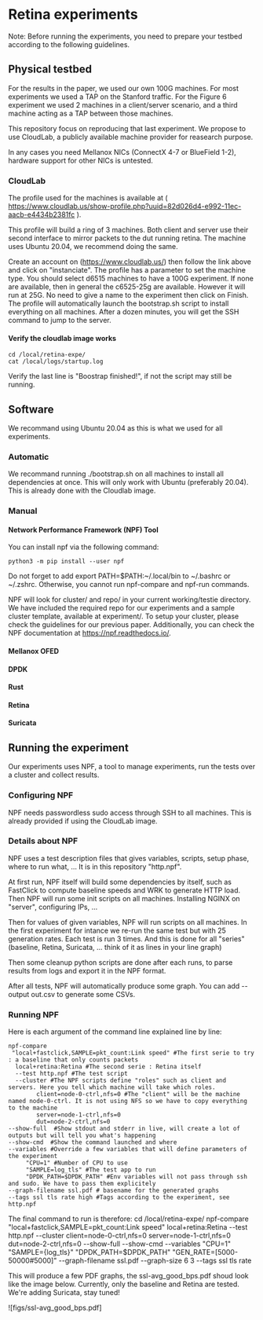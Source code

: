 # Retina experiments

Note: Before running the experiments, you need to prepare your testbed according to the following guidelines.

## Physical testbed
For the results in the paper, we used our own 100G machines. For most experiments we used a TAP on the Stanford traffic. For the Figure 6 experiment we used 2 machines in a client/server scenario, and a third machine acting as a TAP between those machines.

This repository focus on reproducing that last experiment. We propose to use CloudLab, a publicly available machine provider for reasearch purpose.

In any cases you need Mellanox NICs (ConnectX 4-7 or BlueField 1-2), hardware support for other NICs is untested.

### CloudLab
The profile used for the machines is available at ( https://www.cloudlab.us/show-profile.php?uuid=82d026d4-e992-11ec-aacb-e4434b2381fc ). 

This profile will build a ring of 3 machines. Both client and server use their second interface to mirror packets to the dut running retina. The machine uses Ubuntu 20.04, we recommend doing the same.

Create an account on (https://www.cloudlab.us/) then follow the link above and click on "instanciate".
The profile has a parameter to set the machine type. You should select d6515 machines to have a 100G experiment. If none are available, then in general the c6525-25g are available. However it will run at 25G.
No need to give a name to the experiment then click on Finish. The profile will automatically launch the bootstrap.sh script to install everything on all machines.  After a dozen minutes, you will get the SSH command to jump to the server.

#### Verify the cloudlab image works
	
	cd /local/retina-expe/
	cat /local/logs/startup.log

Verify the last line is "Boostrap finished!", if not the script may still be running.

## Software

We recommand using Ubuntu 20.04 as this is what we used for all experiments.

### Automatic
We recommand running ./bootstrap.sh on all machines to install all dependencies at once. This will only work with Ubuntu (preferably 20.04).
This is already done with the Cloudlab image.

### Manual

#### Network Performance Framework (NPF) Tool

You can install npf via the following command:

    python3 -m pip install --user npf

Do not forget to add export PATH=$PATH:~/.local/bin to ~/.bashrc or ~/.zshrc. Otherwise, you cannot run npf-compare and npf-run commands.

NPF will look for cluster/ and repo/ in your current working/testie directory. We have included the required repo for our experiments and a sample cluster template, available at experiment/. To setup your cluster, please check the guidelines for our previous paper. Additionally, you can check the NPF documentation at https://npf.readthedocs.io/.

#### Mellanox OFED
#### DPDK
#### Rust
#### Retina
#### Suricata

## Running the experiment
Our experiments uses NPF, a tool to manage experiments, run the tests over a cluster and collect results.

### Configuring NPF
NPF needs passwordless sudo access through SSH to all machines. This is already provided if using the CloudLab image.

### Details about NPF
NPF uses a test description files that gives variables, scripts, setup phase, where to run what, ... It is in this repository "http.npf".

At first run, NPF itself will build some dependencies by itself, such as FastClick to compute baseline speeds and WRK to generate HTTP load.
Then NPF will run some init scripts on all machines. Installing NGINX on "server", configuring  IPs, ...

Then for values of given variables, NPF will run scripts on all machines. In the first experiment for intance we re-run the same test but with 25 generation rates. Each test is run 3 times. And this is done for all "series" (baseline, Retina, Suricata, ... think of it as lines in your line graph)

Then some cleanup python scripts are done after each runs, to parse results from logs and export it in the NPF format.

After all tests, NPF will automatically produce some graph. You can add --output out.csv to generate some CSVs.

### Running NPF

Here is each argument of the command line explained line by line:

	npf-compare 
	 "local+fastclick,SAMPLE=pkt_count:Link speed" #The first serie to try : a baseline that only counts packets
	  local+retina:Retina #The second serie : Retina itself
	  --test http.npf #The test script
	  --cluster #The NPF scripts define "roles" such as client and servers. Here you tell which machine will take which roles.
			client=node-0-ctrl,nfs=0 #The "client" will be the machine named node-0-ctrl. It is not using NFS so we have to copy everything to the machine
			server=node-1-ctrl,nfs=0
			dut=node-2-ctrl,nfs=0
	--show-full  #Show stdout and stderr in live, will create a lot of outputs but will tell you what's happening
	--show-cmd  #Show the command launched and where
	--variables #Override a few variables that will define parameters of the experiment
		 "CPU=1" #Number of CPU to use
		 "SAMPLE=log_tls" #The test app to run
		 "DPDK_PATH=$DPDK_PATH" #Env variables will not pass through ssh and sudo. We have to pass them explicitely
	--graph-filename ssl.pdf # basename for the generated graphs
	--tags ssl tls rate high #Tags according to the experiment, see http.npf

The final command to run is therefore:
	cd /local/retina-expe/
	npf-compare "local+fastclick,SAMPLE=pkt_count:Link speed" local+retina:Retina --test http.npf --cluster client=node-0-ctrl,nfs=0 server=node-1-ctrl,nfs=0 dut=node-2-ctrl,nfs=0 --show-full --show-cmd --variables "CPU=1" "SAMPLE={log_tls}" "DPDK_PATH=$DPDK_PATH" "GEN_RATE=[5000-50000#5000]" --graph-filename ssl.pdf --graph-size 6 3 --tags ssl tls rate

This will produce a few PDF graphs, the ssl-avg_good_bps.pdf shoud look like the image below. Currently, only the baseline and Retina are tested. We're adding Suricata, stay tuned!

![figs/ssl-avg_good_bps.pdf]

